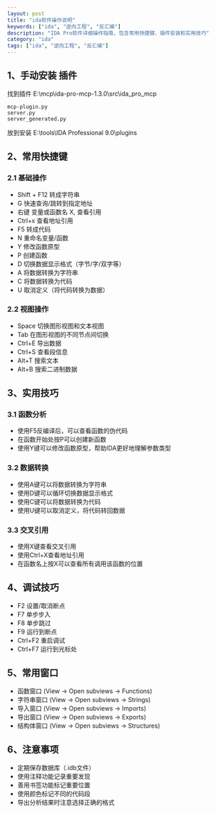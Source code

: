 ```yaml
---
layout: post
title: "ida软件操作说明"
keywords: ["ida", "逆向工程", "反汇编"]
description: "IDA Pro软件详细操作指南，包含常用快捷键、插件安装和实用技巧"
category: "ida"
tags: ["ida", "逆向工程", "反汇编"]
---
```


## 1、手动安装 插件
找到插件
E:\mcp\ida-pro-mcp-1.3.0\src\ida_pro_mcp
```
mcp-plugin.py
server.py
server_generated.py
```

放到安装 E:\tools\IDA Professional 9.0\plugins

## 2、常用快捷键
### 2.1 基础操作
* Shift + F12 转成字符串
* G 快速查询/跳转到指定地址
* 右键 变量或函数名 X, 查看引用
* Ctrl+x 查看地址引用
* F5 转成代码
* N 重命名变量/函数
* Y 修改函数原型
* P 创建函数
* D 切换数据显示格式（字节/字/双字等）
* A 将数据转换为字符串
* C 将数据转换为代码
* U 取消定义（将代码转换为数据）

### 2.2 视图操作
* Space 切换图形视图和文本视图
* Tab 在图形视图的不同节点间切换
* Ctrl+E 导出数据
* Ctrl+S 查看段信息
* Alt+T 搜索文本
* Alt+B 搜索二进制数据

## 3、实用技巧
### 3.1 函数分析
* 使用F5反编译后，可以查看函数的伪代码
* 在函数开始处按P可以创建新函数
* 使用Y键可以修改函数原型，帮助IDA更好地理解参数类型

### 3.2 数据转换
* 使用A键可以将数据转换为字符串
* 使用D键可以循环切换数据显示格式
* 使用C键可以将数据转换为代码
* 使用U键可以取消定义，将代码转回数据

### 3.3 交叉引用
* 使用X键查看交叉引用
* 使用Ctrl+X查看地址引用
* 在函数名上按X可以查看所有调用该函数的位置

## 4、调试技巧
* F2 设置/取消断点
* F7 单步步入
* F8 单步跳过
* F9 运行到断点
* Ctrl+F2 重启调试
* Ctrl+F7 运行到光标处

## 5、常用窗口
* 函数窗口 (View -> Open subviews -> Functions)
* 字符串窗口 (View -> Open subviews -> Strings)
* 导入窗口 (View -> Open subviews -> Imports)
* 导出窗口 (View -> Open subviews -> Exports)
* 结构体窗口 (View -> Open subviews -> Structures)

## 6、注意事项
* 定期保存数据库（.idb文件）
* 使用注释功能记录重要发现
* 善用书签功能标记重要位置
* 使用颜色标记不同的代码段
* 导出分析结果时注意选择正确的格式
